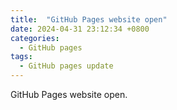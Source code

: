 ```yaml
---
title:  "GitHub Pages website open"
date: 2024-04-31 23:12:34 +0800
categories: 
  - GitHub pages
tags:
  - GitHub pages update
---
```


GitHub Pages website open.
